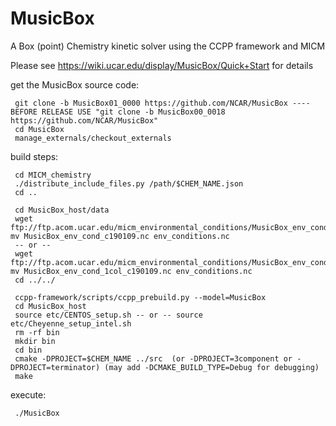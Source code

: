 # MusicBox
A Box (point) Chemistry kinetic solver using the CCPP framework and MICM

Please see https://wiki.ucar.edu/display/MusicBox/Quick+Start for details

get the MusicBox source code:
```
 git clone -b MusicBox01_0000 https://github.com/NCAR/MusicBox ---- BEFORE RELEASE USE "git clone -b MusicBox00_0018 https://github.com/NCAR/MusicBox"
 cd MusicBox
 manage_externals/checkout_externals
```    
build steps:
```
 cd MICM_chemistry
 ./distribute_include_files.py /path/$CHEM_NAME.json
 cd ..

 cd MusicBox_host/data 
 wget  ftp://ftp.acom.ucar.edu/micm_environmental_conditions/MusicBox_env_cond_c190109.nc; mv MusicBox_env_cond_c190109.nc env_conditions.nc
 -- or --
 wget  ftp://ftp.acom.ucar.edu/micm_environmental_conditions/MusicBox_env_cond_1col_c190109.nc; mv MusicBox_env_cond_1col_c190109.nc env_conditions.nc
 cd ../../

 ccpp-framework/scripts/ccpp_prebuild.py --model=MusicBox
 cd MusicBox_host
 source etc/CENTOS_setup.sh -- or -- source etc/Cheyenne_setup_intel.sh
 rm -rf bin
 mkdir bin
 cd bin
 cmake -DPROJECT=$CHEM_NAME ../src  (or -DPROJECT=3component or -DPROJECT=terminator) (may add -DCMAKE_BUILD_TYPE=Debug for debugging)
 make
```
execute:
```
 ./MusicBox
```